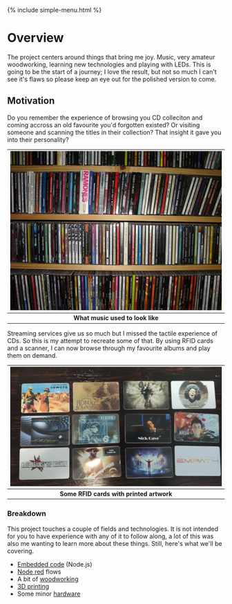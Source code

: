 {% include simple-menu.html %}

# Overview

The project centers around things that bring me joy. Music, very amateur woodworking, learning new technologies and playing with LEDs.
This is going to be the start of a journey; I love the result, but not so much I can't see it's flaws so please keep an eye out for the polished version to come.

## Motivation

Do you remember the experience of browsing you CD colleciton and coming accross an old favourite you'd forgotten existed?
Or visiting someone and scanning the titles in their collection? That insight it gave you into their personality?

|![CDs](images/cds.jpg?raw=true "Ah, nostalgia!")|
|:--:|
| <b>What music used to look like</b>|

Streaming services give us so much but I missed the tactile experience of CDs. So this is my attempt to recreate some of that. By using RFID cards and a scanner, I can now browse through my favourite albums and play them on demand.

|![Cards](images/albums.jpg?raw=true "Albums")|
|:--:|
| <b>Some RFID cards with printed artwork</b>|


### Breakdown

This project touches a couple of fields and technologies. It is not intended for you to have experience with any of it to follow along, a lot of this was also me wanting to learn more about these things. Still, here's what we'll be covering.

- [Embedded code](code.md) (Node.js)
- [Node red](nodered.md) flows
- A bit of [woodworking](woodwork.md)
- [3D printing](printed_parts.md)
- Some minor [hardware](hardware.md)
